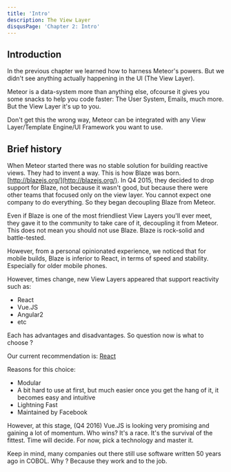 ```yaml
---
title: 'Intro'
description: The View Layer
disqusPage: 'Chapter 2: Intro'
---
```


## Introduction

In the previous chapter we learned how to harness Meteor's powers. But we didn't see anything actually happening in the UI (The View Layer).

Meteor is a data-system more than anything else, ofcourse it gives you some snacks to help you
code faster: The User System, Emails, much more. But the View Layer it's up to you.

Don't get this the wrong way, Meteor can be integrated with any View Layer/Template Engine/UI Framework you want to use. 

## Brief history

When Meteor started there was no stable solution for building reactive views. They had to invent a way.
This is how Blaze was born. [http://blazejs.org/](http://blazejs.org/). In Q4 2015, they decided to drop
support for Blaze, not because it wasn't good, but because there were other teams that focused only on the
view layer. You cannot expect one company to do everything. So they began decoupling Blaze from Meteor.

Even if Blaze is one of the most friendliest View Layers you'll ever meet, they gave it to the community
to take care of it, decoupling it from Meteor. This does not mean you should not use Blaze. Blaze is rock-solid and battle-tested.

However, from a personal opinionated experience, we noticed that for mobile builds, Blaze is inferior to React, in terms
of speed and stability. Especially for older mobile phones.

However, times change, new View Layers appeared that support reactivity such as:
- React
- Vue.JS
- Angular2
- etc

Each has advantages and disadvantages. So question now is what to choose ?

Our current recommendation is: [React](https://facebook.github.io/react/)

Reasons for this choice:

- Modular
- A bit hard to use at first, but much easier once you get the hang of it, it becomes easy and intuitive
- Lightning Fast 
- Maintained by Facebook

However, at this stage, (Q4 2016) Vue.JS is looking very promising and gaining a lot of momentum. 
Who wins? It's a race. It's the survival of the fittest. Time will decide. For now, pick a technology
and master it. 

Keep in mind, many companies out there still use software written 50 years ago in COBOL. Why ? Because they work and to the job.